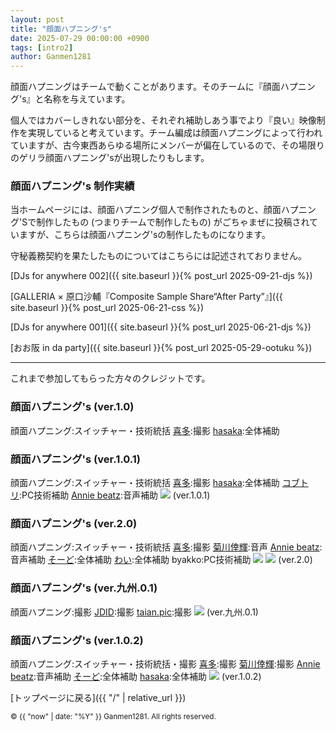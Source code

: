 ```yaml
---
layout: post
title: "顔面ハプニング's"
date: 2025-07-29 00:00:00 +0900
tags: [intro2]
author: Ganmen1281
---
```


顔面ハプニングはチームで動くことがあります。そのチームに『顔面ハプニング's』と名称を与えています。

個人ではカバーしきれない部分を、それぞれ補助しあう事でより『良い』映像制作を実現していると考えています。チーム編成は顔面ハプニングによって行われていますが、古今東西あらゆる場所にメンバーが偏在しているので、その場限りのゲリラ顔面ハプニング'sが出現したりもします。

<!--description-->

### 顔面ハプニング's 制作実績

当ホームページには、顔面ハプニング個人で制作されたものと、顔面ハプニング'Sで制作したもの (つまりチームで制作したもの) がごちゃまぜに投稿されていますが、こちらは顔面ハプニング'sの制作したものになります。

守秘義務契約を果たしたものについてはこちらには記述されておりません。

[DJs for anywhere 002]({{ site.baseurl }}{% post_url 2025-09-21-djs %})

[GALLERIA × 原口沙輔『Composite Sample Share“After Party”』]({{ site.baseurl }}{% post_url 2025-06-21-css %})

[DJs for anywhere 001]({{ site.baseurl }}{% post_url 2025-06-21-djs %})

[おお阪 in da party]({{ site.baseurl }}{% post_url 2025-05-29-ootuku %})

------------------------------------------------------------------------------------------------

<!--description-->

これまで参加してもらった方々のクレジットです。

### 顔面ハプニング's (ver.1.0)
顔面ハプニング:スイッチャー・技術統括
[喜多]:撮影
[hasaka]:全体補助

### 顔面ハプニング's (ver.1.0.1)
顔面ハプニング:スイッチャー・技術統括
[喜多]:撮影
[hasaka]:全体補助
[コブトリ]:PC技術補助
[Annie beatz]:音声補助
![]({{site.baseurl}}/assets/img/ganmens2.jpg)
(ver.1.0.1)

### 顔面ハプニング's (ver.2.0)
顔面ハプニング:スイッチャー・技術統括
[喜多]:撮影
[菊川倖輝]:音声
[Annie beatz]:音声補助
[そーど]:全体補助
[わい]:全体補助
byakko:PC技術補助
![]({{site.baseurl}}/assets/img/ganmens.jpg)
![]({{site.baseurl}}/assets/img/ganmens3.jpg)
(ver.2.0)

### 顔面ハプニング's (ver.九州.0.1)
顔面ハプニング:撮影
[JDID]:撮影
[taian.pic]:撮影
![]({{site.baseurl}}/assets/img/ganmens4.jpg)
(ver.九州.0.1)

### 顔面ハプニング's (ver.1.0.2)
顔面ハプニング:スイッチャー・技術統括・撮影
[喜多]:撮影
[菊川倖輝]:撮影
[Annie beatz]:音声補助
[そーど]:全体補助
[hasaka]:全体補助
![]({{site.baseurl}}/assets/img/djs222.jpg)
(ver.1.0.2)

 [トップページに戻る]({{ "/" | relative_url }})

 [喜多]: https://m.youtube.com/@紀淡海峡/videos?fbclid=PAQ0xDSwL1INZleHRuA2FlbQIxMAABp0CFIxDmtYZrmKCvueG2LfZ16Swg1o8OjSXJNDp6zACmdAy6wmp2zaZohFoC_aem_eKzHv--5e-83c65KlqszIQ
 [hasaka]: https://x.com/fasaka_2
 [Annie beatz]: https://x.com/Annie_beatz
[コブトリ]: https://x.com/mellorine062
[菊川倖輝]: https://www.instagram.com/k5i2u2a2o?igsh=Y3Nqa3Z6cTNoamR0
[そーど]: https://x.com/sword_aiueo0917
[わい]: https://x.com/wauwauw_au
[JDID]: https://www.instagram.com/jdid_.66?igsh=eTExaG5yaG5yejIw
[taian.pic]: https://www.instagram.com/taian.pic?igsh=MTZka3AyN2VhZzkzOQ%3D%3D&utm_source=qr
[てるチキ]: https://x.com/chi_kiNgg

<p><small>&copy; {{ "now" | date: "%Y" }} Ganmen1281. All rights reserved.</small></p>